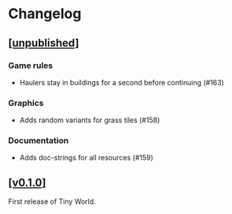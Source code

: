# Changelog

## [[unpublished]](https://github.com/mlange-42/tiny-world/compare/v0.1.0...main)

### Game rules

* Haulers stay in buildings for a second before continuing (#163)

### Graphics

* Adds random variants for grass tiles (#158)

### Documentation

* Adds doc-strings for all resources (#159)

## [[v0.1.0]](https://github.com/mlange-42/tiny-world/tree/v0.1.0)

First release of Tiny World.
